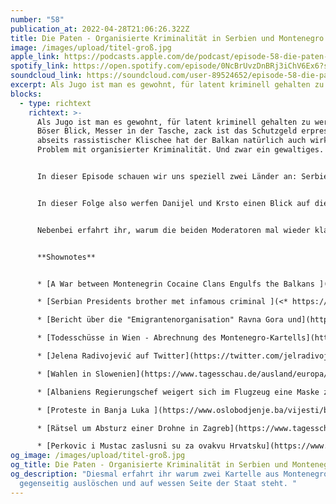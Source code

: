```yaml
---
number: "58"
publication_at: 2022-04-28T21:06:26.322Z
title: Die Paten - Organisierte Kriminalität in Serbien und Montenegro
image: /images/upload/titel-groß.jpg
apple_link: https://podcasts.apple.com/de/podcast/episode-58-die-paten-organisierte-kriminalit%C3%A4t-in-serbien/id1170436903?i=1000559030491
spotify_link: https://open.spotify.com/episode/0NcBrUvzDnBRj3iChV6Ex6?si=b26d7b687ed84943
soundcloud_link: https://soundcloud.com/user-89524652/episode-58-die-paten-eine-kurze-geschichte-der-organisierten-kriminalitat-in-serbien-und-montenegro
excerpt: Als Jugo ist man es gewohnt, für latent kriminell gehalten zu werden.
blocks:
  - type: richtext
    richtext: >-
      Als Jugo ist man es gewohnt, für latent kriminell gehalten zu werden.
      Böser Blick, Messer in der Tasche, zack ist das Schutzgeld erpresst. Doch
      abseits rassistischer Klischee hat der Balkan natürlich auch wirklich ein
      Problem mit organisierter Kriminalität. Und zwar ein gewaltiges.


      In dieser Episode schauen wir uns speziell zwei Länder an: Serbien und Montenegro. Denn viele wissen zwar, dass es hier so etwas wie eine eigene Mafia gibt, aber das war es auch schon. Dass tatsächlich einer der größten Kokain-Händler Europas aus Montenegro stammt und derzeit unter recht komfortablen Bedingungen mal wieder einen Prozess in Belgrad erwartet, dürfte hingen im Westen den Wenigsten bekannt sein. Ebenso die Hintergründe eines Streits zwischen zwei Klans aus einer montenegrinischen Kleinstadt, der in Europa schon gut 50 Menschenleben gefordert hat. Und natürlich hat das ganze auch mal wieder ganz viel mit Politik zu tun.


      In dieser Folge also werfen Danijel und Krsto einen Blick auf die Strukturen, die Hintermänner und ihre Kontakte in höchste Regierungskreise. Unterstützt werden sie dabei von Jelena Radivojević, Reporterin des Investigativportal KRIK aus Belgrad.


      Nebenbei erfahrt ihr, warum die beiden Moderatoren mal wieder klandestin in einem Hotelzimmer hocken, welchen Verkaufswert Koks in Brüssel hat und warum wir uns schweren Herzens von einem liebgewonnenen Balkan-Despoten verabschieden müssen.


      **Shownotes** 


      * [A War between Montenegrin Cocaine Clans Engulfs the Balkans ](https://www.krik.rs/en/bad-blood-a-war-between-montenegrin-cocaine-clans-engulfs-the-balkans/)(KRIK) 

      * [Serbian Presidents brother met infamous criminal ](<* https://www.krik.rs/en/serbian-presidents-brother-met-infamous-criminal/>)(KRIK)

      * [Bericht über die "Emigrantenorganisation" Ravna Gora und](https://www.spiegel.de/politik/ich-habe-es-aus-angst-getan-a-c2efb1a8-0002-0001-0000-000013522945) Ljubomir Magas[ aus dem Jahr 1987 ](https://www.spiegel.de/politik/ich-habe-es-aus-angst-getan-a-c2efb1a8-0002-0001-0000-000013522945)(Spiegel)

      * [Todesschüsse in Wien - Abrechnung des Montenegro-Kartells](https://www.diepresse.com/5550586/todesschuesse-in-wien-abrechnung-des-montenegro-kartells) (Die Presse) 

      * [Jelena Radivojević auf Twitter](https://twitter.com/jelradivojevic)

      * [Wahlen in Slowenien](https://www.tagesschau.de/ausland/europa/slowenien-wahl-109.html) (Tagesschau) 

      * [Albaniens Regierungschef weigert sich im Flugzeug eine Maske zu tragen ](https://www.spiegel.de/politik/deutschland/albaniens-regierungschef-sorgte-mit-maskenverweigerung-in-flugzeug-fuer-diplomatischen-eklat-a-40012bd4-7935-4f20-beef-2d6065b1caa4)(Spiegel) 

      * [Proteste in Banja Luka ](https://www.oslobodjenje.ba/vijesti/bih/govornik-na-skupu-u-banjoj-luci-upitao-okupljenu-masu-jeste-li-vi-genocidan-narod-uslijedio-gromoglasan-odgovor-jesmo-753146)(Oslobodjenje)

      * [Rätsel um Absturz einer Drohne in Zagreb](https://www.tagesschau.de/ausland/europa/drohnenabsturz-kroatien-101.html) (Tagesschau) 

      * [Perkovic i Mustac zaslusni su za ovakvu Hrvatsku](https://www.index.hr/vijesti/clanak/perkovic-i-mustac-zasluzni-su-za-ovakvu-hrvatsku-bas-zato-ih-ne-treba-pomilovati/2357332.aspx) (Index)
og_image: /images/upload/titel-groß.jpg
og_title: Die Paten - Organisierte Kriminalität in Serbien und Montenegro
og_description: "Diesmal erfahrt ihr warum zwei Kartelle aus Montenegro sich
  gegenseitig auslöschen und auf wessen Seite der Staat steht. "
---
```

